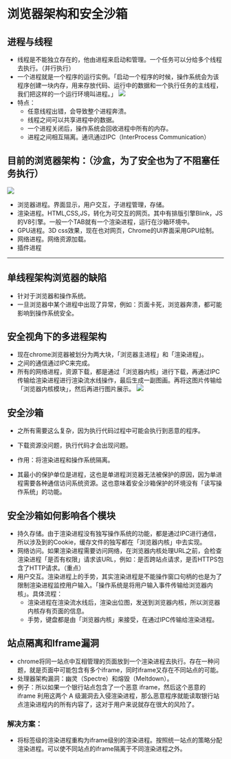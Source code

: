 # 浏览器架构和安全沙箱

## 进程与线程

- 线程是不能独立存在的，他由进程来启动和管理。一个任务可以分给多个线程去执行。（并行执行）
- 一个进程就是一个程序的运行实例。「启动一个程序的时候，操作系统会为该程序创建一块内存，用来存放代码、运行中的数据和一个执行任务的主线程，我们把这样的一个运行环境叫进程。」
![](https://static001.geekbang.org/resource/image/33/da/3380f0a16c323deda5d3a300804b95da.png)
- 特点：
  - 任意线程出错，会导致整个进程奔溃。
  - 线程之间可以共享进程中的数据。
  - 一个进程关闭后，操作系统会回收进程中所有的内存。
  - 进程之间相互隔离。通讯通过IPC（InterProcess Communication）

## 目前的浏览器架构：（沙盒，为了安全也为了不阻塞任务执行）
![](https://static001.geekbang.org/resource/image/b6/fc/b61cab529fa31301bde290813b4587fc.png)
- 浏览器进程。界面显示，用户交互，子进程管理，存储。
- 渲染进程。HTML,CSS,JS，转化为可交互的网页。其中有排版引擎Blink，JS的V8引擎。一般一个TAB就有一个渲染进程，运行在沙箱环境中。
- GPU进程。3D css效果，现在也对网页，Chrome的UI界面采用GPU绘制。
- 网络进程。网络资源加载。
- 插件进程

<hr />

## 单线程架构浏览器的缺陷
- 针对于浏览器和操作系统。
- 一旦浏览器中某个进程中出现了异常，例如：页面卡死，浏览器奔溃，都可能影响到操作系统安全。

## 安全视角下的多进程架构
- 现在chrome浏览器被划分为两大块，「浏览器主进程」和「渲染进程」。
- 之间的通信通过IPC来完成。
- 所有的网络进程，资源下载，都是通过「浏览器内核」进行下载，再通过IPC传输给渲染进程进行渲染流水线操作，最后生成一副图画。再将这图片传输给「浏览器内核模块」，然后再进行图片展示。
![](https://static001.geekbang.org/resource/image/b8/b1/b83693a1ace43f43f9cab242982de6b1.png)

## 安全沙箱
- 之所有需要这么复杂，因为执行代码过程中可能会执行到恶意的程序。
- 下载资源没问题，执行代码才会出现问题。

- 作用：将渲染进程和操作系统隔离。
- 其最小的保护单位是进程，这也是单进程浏览器无法被保护的原因，因为单进程需要各种通信访问系统资源。这也意味着安全沙箱保护的环境没有「读写操作系统」的功能。

## 安全沙箱如何影响各个模块
- 持久存储。由于渲染进程没有独写操作系统的功能，都是通过IPC进行通信，所以涉及到的Cookie，缓存文件的独写都在「浏览器内核」中去实现。
- 网络访问。如果渲染进程需要访问网络，在浏览器内核处理URL之前，会检查渲染进程「是否有权限」请求该URL，例如：是否跨站点请求，是否HTTPS包含了HTTP请求。（重点）
- 用户交互。渲染进程上的手势，其实渲染进程是不能操作窗口句柄的也是为了限制渲染进程监控用户输入。「操作系统是将用户输入事件传输给浏览器内核」。具体流程：
  - 渲染进程在渲染流水线后，渲染出位图，发送到浏览器内核，所以浏览器内核存有页面的信息。
  - 手势，键盘都是由「浏览器内核」来接受，在通过IPC传输给渲染进程。

## 站点隔离和Iframe漏洞
- chrome将同一站点中互相管理的页面放到一个渲染进程去执行。存在一种问题，就是页面中可能包含有多个iframe，同时iframe又存在不同站点的可能。
- 处理器架构漏洞：幽灵（Spectre）和熔毁（Meltdown）。
- 例子：所以如果一个银行站点包含了一个恶意 iframe，然后这个恶意的 iframe 利用这两个 A 级漏洞去入侵渲染进程，那么恶意程序就能读取银行站点渲染进程内的所有内容了，这对于用户来说就存在很大的风险了。

### 解决方案：
- 将标签级的渲染进程重构为iframe级别的渲染进程。按照统一站点的策略分配渲染进程。可以使不同站点的iframe隔离于不同渲染进程之外。

